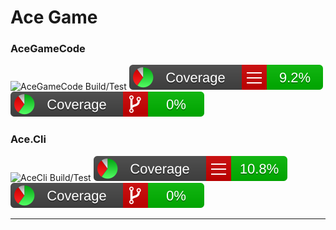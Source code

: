 
# Ace Game

### AceGameCode
![ AceGameCode Build/Test](https://github.com/Apian-Framework/P2pNet/workflows/AceGameCode%20Build\/Test/badge.svg) ![Line Coverage](https://github.com/Apian-Framework/Apian-CI-Badges/blob/AceGameCode/AceGameCode_linecoverage.svg) ![Branch Coverage](https://github.com/Apian-Framework/Apian-CI-Badges/blob/AceGameCode/AceGameCode_branchcoverage.svg)

### Ace.Cli
![ AceCli Build/Test](https://github.com/Apian-Framework/Ace/workflows/AceCle%20Build\/Test/badge.svg) ![Line Coverage](https://github.com/Apian-Framework/Apian-CI-Badges/blob/AceCli/AceCli_linecoverage.svg) ![Branch Coverage](https://github.com/Apian-Framework/Apian-CI-Badges/blob/AceCli/AceCli_branchcoverage.svg)


---
